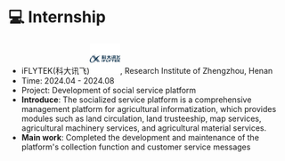# 💻 Internship
- iFLYTEK(科大讯飞)<img src="./images/iflytec.jpg" width="55pt">, Research Institute of Zhengzhou, Henan
- Time: 2024.04 - 2024.08
- Project: Development of social service platform
- **Introduce**: The socialized service platform is a comprehensive management platform for agricultural informatization, which provides modules such as land circulation, land trusteeship, map services, agricultural machinery services, and agricultural material services. 
- **Main work**: Completed the development and maintenance of the platform's collection function and customer service messages